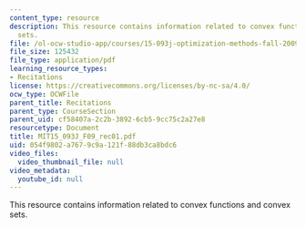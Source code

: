 ```yaml
---
content_type: resource
description: This resource contains information related to convex functions and convex
  sets.
file: /ol-ocw-studio-app/courses/15-093j-optimization-methods-fall-2009/054f9802a7679c9a121f88db3ca8bdc6_MIT15_093J_F09_rec01.pdf
file_size: 125432
file_type: application/pdf
learning_resource_types:
- Recitations
license: https://creativecommons.org/licenses/by-nc-sa/4.0/
ocw_type: OCWFile
parent_title: Recitations
parent_type: CourseSection
parent_uid: cf58407a-2c2b-3892-6cb5-9cc75c2a27e8
resourcetype: Document
title: MIT15_093J_F09_rec01.pdf
uid: 054f9802-a767-9c9a-121f-88db3ca8bdc6
video_files:
  video_thumbnail_file: null
video_metadata:
  youtube_id: null
---
```

This resource contains information related to convex functions and convex sets.